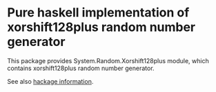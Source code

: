 # Pure haskell implementation of xorshift128plus random number generator
This package provides System.Random.Xorshift128plus module,
which contains xorshift128plus random number generator.

See also [hackage information](http://www.google.com).
